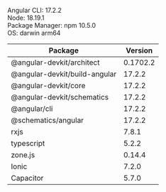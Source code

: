 Angular CLI: 17.2.2  
Node: 18.19.1  
Package Manager: npm 10.5.0  
OS: darwin arm64  

Package | Version
------- | -------
@angular-devkit/architect | 0.1702.2  
@angular-devkit/build-angular | 17.2.2  
@angular-devkit/core | 17.2.2  
@angular-devkit/schematics | 17.2.2  
@angular/cli | 17.2.2  
@schematics/angular | 17.2.2  
rxjs | 7.8.1  
typescript | 5.2.2  
zone.js | 0.14.4  
Ionic | 7.2.0  
Capacitor | 5.7.0  

